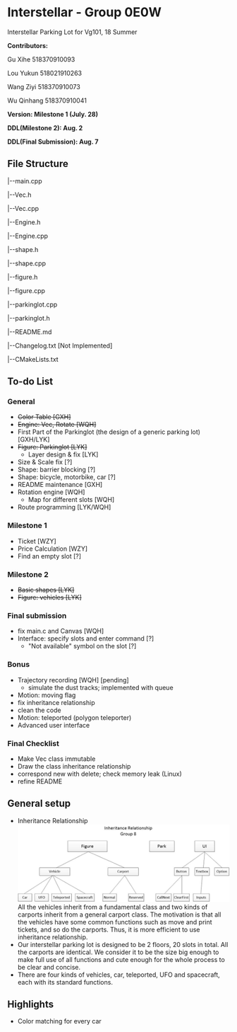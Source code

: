 # Interstellar - Group 0E0W
Interstellar Parking Lot for Vg101, 18 Summer

**Contributors:**

Gu Xihe    518370910093
  
Lou Yukun  518021910263
  
Wang Ziyi  518370910073
  
Wu Qinhang 518370910041

**Version: Milestone 1 (July. 28)**

**DDL(Milestone 2): Aug. 2**

**DDL(Final Submission): Aug. 7**

## File Structure
|--main.cpp

|--Vec.h

|--Vec.cpp

|--Engine.h

|--Engine.cpp

|--shape.h

|--shape.cpp

|--figure.h

|--figure.cpp

|--parkinglot.cpp

|--parkinglot.h

|--README.md

|--Changelog.txt  [Not Implemented]
  
|--CMakeLists.txt


## To-do List
### General
- ~~Color Table    [GXH]~~
- ~~Engine: Vec, Rotate    [WQH]~~
- First Part of the Parkinglot (the design of a generic parking lot)    [GXH/LYK]
- ~~Figure: Parkinglot    [LYK]~~
  - Layer design & fix    [LYK]
- Size & Scale fix    [?]
- Shape: barrier blocking    [?]
- Shape: bicycle, motorbike, car    [?]
- README maintenance    [GXH]
- Rotation engine    [WQH]
  - Map for different slots    [WQH]
- Route programming    [LYK/WQH]
### Milestone 1
- Ticket    [WZY]
- Price Calculation    [WZY]
- Find an empty slot    [?]
### Milestone 2
- ~~Basic shapes    [LYK]~~
- ~~Figure: vehicles    [LYK]~~
### Final submission
- fix main.c and Canvas    [WQH]
- Interface: specify slots and enter command    [?]
  - "Not available" symbol on the slot    [?]
### Bonus
- Trajectory recording    [WQH] [pending]
  - simulate the dust tracks; implemented with queue
- Motion: moving flag
- fix inheritance relationship
- clean the code
- Motion: teleported (polygon teleporter)
- Advanced user interface
  
### Final Checklist
- Make Vec class immutable
- Draw the class inheritance relationship
- correspond new with delete; check memory leak (Linux)
- refine README

## General setup
- Inheritance Relationship
![Inheritance Relationship:](https://github.com/MatrixPecker/Interstellar-18Summer/blob/master/IR.jpg)
All the vehicles inherit from a fundamental class and two kinds of carports inherit from a general carport class.
The motivation is that all the vehicles have some common functions such as move and print tickets, and so do the carports. Thus, it is more efficient to use inheritance relationship.
- Our interstellar parking lot is designed to be 2 floors, 20 slots in total. All the carports are identical. We consider it to be the size big enough to make full use of all functions and cute enough for the whole process to be clear and concise.
- There are four kinds of vehicles, car, teleported, UFO and spacecraft, each with its standard functions.


## Highlights
- Color matching for every car





